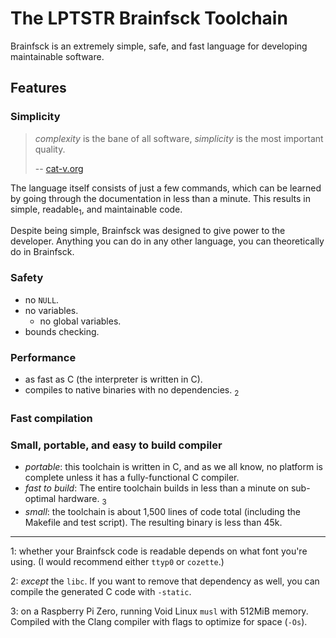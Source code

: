 # The LPTSTR Brainfsck Toolchain

Brainfsck is an extremely simple, safe, and fast language for developing
maintainable software.

## Features

### Simplicity

> *complexity* is the bane of all software, *simplicity* is the most important
> quality.
>
> -- [cat-v.org](http://harmful.cat-v.org/software/)

The language itself consists of just a few commands, which can be learned by
going through the documentation in less than a minute. This results in
simple, readable<sub>1</sub>, and maintainable code.

Despite being simple, Brainfsck was designed to give power to the developer.
Anything you can do in any other language, you can theoretically do in
Brainfsck.

### Safety

- no `NULL`.
- no variables.
	- no global variables.
- bounds checking.

### Performance
- as fast as C (the interpreter is written in C).
- compiles to native binaries with no dependencies. <sub>2</sub>

### Fast compilation

<!-- TODO: add benches -->

### Small, portable, and easy to build compiler

- *portable*: this toolchain is written in C, and as we all know, no platform
  is complete unless it has a fully-functional C compiler.
- *fast to build*: The entire toolchain builds in less than a minute on
  sub-optimal hardware. <sub>3</sub>
- *small*: the toolchain is about 1,500 lines of code total (including the
  Makefile and test script). The resulting binary is less than 45k.

<!-- TODO: add more marketing blurbs here -->

---

1: whether your Brainfsck code is readable depends on what font you're
using. (I would recommend either `ttyp0` or `cozette`.)

2: *except* the `libc`. If you want to remove that dependency as well, you
can compile the generated C code with `-static`.

3: on a Raspberry Pi Zero, running Void Linux `musl` with 512MiB memory.
Compiled with the Clang compiler with flags to optimize for space (`-Os`).
